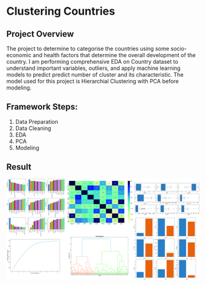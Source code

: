 # Clustering Countries

## Project Overview
The project to determine to categorise the countries using some socio-economic and health factors that determine the overall development of the country. I am performing comprehensive EDA on Country dataset to understand important variables, outliers, and apply machine learning models to predict predict number of cluster and its characteristic. The model used for this project is Hierarchial Clustering with PCA before modeling.


## Framework Steps:
1. Data Preparation
2. Data Cleaning
3. EDA
4. PCA
5. Modeling

## Result

<img src="c_out.jpg"/>
